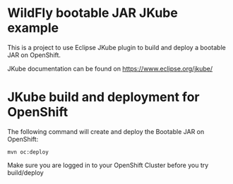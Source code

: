 # WildFly bootable JAR JKube example

This is a project to use Eclipse JKube plugin to build and deploy a bootable JAR on OpenShift.

JKube documentation can be found on https://www.eclipse.org/jkube/

JKube build and deployment for OpenShift
========================================

The following command will create and deploy the Bootable JAR on OpenShift:

`mvn oc:deploy`

Make sure you are logged in to your OpenShift Cluster before you try build/deploy